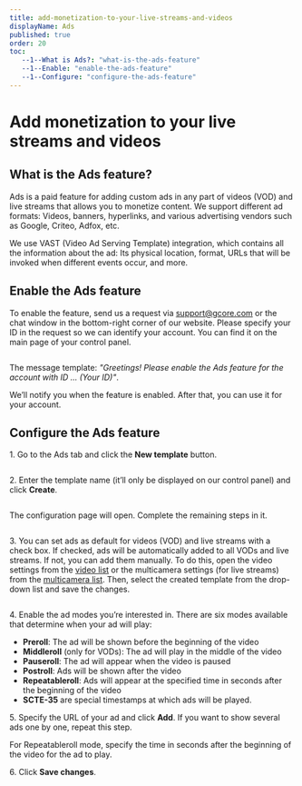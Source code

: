 ```yaml
---
title: add-monetization-to-your-live-streams-and-videos
displayName: Ads
published: true
order: 20
toc:
   --1--What is Ads?: "what-is-the-ads-feature"
   --1--Enable: "enable-the-ads-feature"
   --1--Configure: "configure-the-ads-feature"
---
```

# Add monetization to your live streams and videos  
  
## What is the Ads feature?

Ads is a paid feature for adding custom ads in any part of videos (VOD) and live streams that allows you to monetize content. We support different ad formats: Videos, banners, hyperlinks, and various advertising vendors such as Google, Criteo, Adfox, etc.

We use VAST (Video Ad Serving Template) integration, which contains all the information about the ad: Its physical location, format, URLs that will be invoked when different events occur, and more.

## Enable the Ads feature

To enable the feature, send us a request via [support@gcore.com](mailto:support@gcore.com) or the chat window in the bottom-right corner of our website. Please specify your ID in the request so we can identify your account. You can find it on the main page of your control panel.

<img src="https://support.gcore.com/hc/article_attachments/9770456996369" alt="">

The message template: *"Greetings! Please enable the Ads feature for the account with ID … (Your ID)"*.

We’ll notify you when the feature is enabled. After that, you can use it for your account.

## Configure the Ads feature

1\. Go to the Ads tab and click the **New template** button.

<img src="https://support.gcore.com/hc/article_attachments/9770456995857" alt="">

2\. Enter the template name (it’ll only be displayed on our control panel) and click **Create**.

<img src="https://support.gcore.com/hc/article_attachments/9770457085585" alt="">

The configuration page will open. Complete the remaining steps in it.

<img src="https://support.gcore.com/hc/article_attachments/9770485427089" alt="">

3\. You can set ads as default for videos (VOD) and live streams with a check box. If checked, ads will be automatically added to all VODs and live streams. If not, you can add them manually. To do this, open the video settings from the <a href="https://streaming.gcore.com/video/list" target="_blank">video list</a> or the multicamera settings (for live streams) from the <a href="https://streaming.gcore.com/multicamera/list" target="_blank">multicamera list</a>. Then, select the created template from the drop-down list and save the changes.

<img src="https://support.gcore.com/hc/article_attachments/9770457213457" alt="">

4\. Enable the ad modes you’re interested in. There are six modes available that determine when your ad will play:

- **Preroll**: The ad will be shown before the beginning of the video
- **Middleroll** (only for VODs): The ad will play in the middle of the video
- **Pauseroll**: The ad will appear when the video is paused
- **Postroll**: Ads will be shown after the video
- **Repeatableroll**: Ads will appear at the specified time in seconds after the beginning of the video
- **SCTE-35** are special timestamps at which ads will be played.

5\. Specify the URL of your ad and click **Add**. If you want to show several ads one by one, repeat this step.

For Repeatableroll mode, specify the time in seconds after the beginning of the video for the ad to play.

6\. Click **Save changes**.